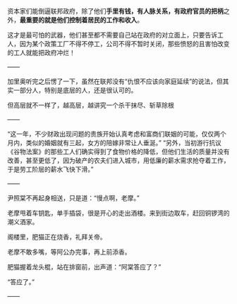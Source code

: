 资本家们能倒逼联邦政府，除了他们**手里有钱，有人脉关系，有政府官员的把柄**之外，**最重要的就是他们控制着居民的工作和收入**。

这才是最可怕的武器，他们甚至都不需要自己站在政府的对立面上，只要告诉工人，因为某个政策工厂不得不停工，公司不得不暂时关闭，那些愤怒的且害怕改变的工人就能把政府冲烂！

——

加里奥听完之后愣了一下，虽然在联邦没有“仇恨不应该向家庭延续”的说法，但其实一部分人，特别是底层的人，还是很认可的。

但高层就不一样了，越高层，越讲究一个杀干抹尽、斩草除根

——

“这一年，不少财政出现问题的贵族开始认真考虑和富商们联姻的可能，仅仅两个月内，类似的婚姻就有三起，女方的陪嫁非常让人垂涎。”
“另外，当初游行抗议《谷物法案》的那些工人们确实得到了食物价格的降低，但他们生活的质量并没有改善，甚至更低了，因为破产的农夫们进入城市，用低廉的薪水需求抢夺着工作，于是劳工阶层的薪水飞快下滑。”

——

尹照棠不再起身相送，只是道：“慢点啊，老摩。”

老摩甩着车钥匙，单手插袋，很是开心的走出酒楼。来到街边取车，赶回铜锣湾的潮义酒家。

阁楼里，肥猫正在烧香，礼拜关帝。

老摩不敢多嘴，等阿公办完事，再上前添香。

肥猫握着龙头棍，站在排窗前，出声道：“阿棠答应了？”

“答应了。”

——

